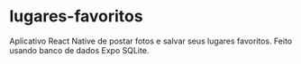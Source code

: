 # lugares-favoritos
Aplicativo React Native  de postar fotos e salvar seus lugares favoritos.  Feito usando  banco de dados Expo SQLite.
